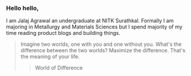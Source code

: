 ### Hello hello, 

I am Jalaj Agrawal an undergraduate at NITK Surathkal. Formally I am majoring in Metallurgy and Materials Sciences but I spend majority of my time reading product blogs and building things. 

>Imagine two worlds, one with you and one without you. What's the difference between the two worlds? Maximize the difference. That's the meaning of your life.  
>>World of Difference

<!--
**jalajagrwl/jalajagrwl** is a ✨ _special_ ✨ repository because its `README.md` (this file) appears on your GitHub profile.

Here are some ideas to get you started:

- 🔭 I’m currently working on ...
- 🌱 I’m currently learning ...
- 👯 I’m looking to collaborate on ...
- 🤔 I’m looking for help with ...
- 💬 Ask me about ...
- 📫 How to reach me: ...
- 😄 Pronouns: ...
- ⚡ Fun fact: ...
-->
